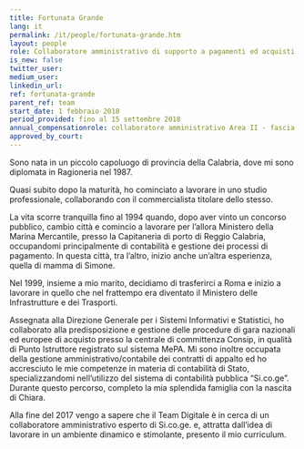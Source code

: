 ```yaml
---
title: Fortunata Grande
lang: it
permalink: /it/people/fortunata-grande.htm 
layout: people
role: Collaboratore amministrativo di supporto a pagamenti ed acquisti
is_new: false
twitter_user: 
medium_user: 
linkedin_url:
ref: fortunata-grande
parent_ref: team
start_date: 1 febbraio 2018
period_provided: fino al 15 settembre 2018
annual_compensationrole: collaboratore amministrativo Area II - fascia economica F3 
approved_by_court: 
---
```

Sono nata in un piccolo capoluogo di provincia della Calabria, dove mi sono diplomata in Ragioneria nel 1987.

Quasi subito dopo la maturità, ho cominciato a lavorare in uno  studio professionale, collaborando con il commercialista titolare dello stesso.

La vita scorre tranquilla fino al 1994 quando, dopo aver vinto un concorso pubblico, cambio città e comincio a lavorare per l’allora Ministero della Marina Mercantile, presso la Capitaneria di porto di Reggio Calabria, occupandomi principalmente di contabilità e gestione dei processi di pagamento. In questa città, tra l’altro, inizio anche un’altra esperienza, quella di mamma di Simone.

Nel 1999, insieme a mio marito, decidiamo di trasferirci a Roma e inizio a lavorare in quello che nel frattempo era diventato il Ministero delle Infrastrutture e dei Trasporti.

Assegnata alla Direzione Generale per i Sistemi Informativi e Statistici, ho collaborato alla predisposizione e gestione delle procedure di gara nazionali ed europee di acquisto presso la centrale di committenza Consip, in qualità di Punto Istruttore registrato sul sistema MePA. Mi sono inoltre occupata della gestione amministrativo/contabile dei contratti di appalto ed ho accresciuto le mie competenze in materia di contabilità di Stato, specializzandomi nell’utilizzo del sistema di contabilità pubblica “Si.co.ge”.  Durante questo percorso, completo la mia splendida famiglia con la nascita di Chiara.

Alla fine del 2017 vengo a sapere che il Team Digitale è in cerca di un collaboratore amministrativo esperto di Si.co.ge. e, attratta dall’idea di lavorare in un ambiente dinamico e stimolante, presento il mio curriculum.
